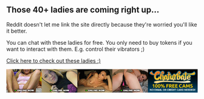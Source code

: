 ## Those 40+ ladies are coming right up...
Reddit doesn't let me link the site directly because they're worried you'll like it better.

You can chat with these ladies for free. You only need to buy tokens if you want to interact with them. E.g. control their vibrators ;)

[Click here to check out these ladies :)](https://chaturbate.com/in/?track=default&tour=bbrB&campaign=pgd2i&tag=milf&gender=f) 

[<img src="https://raw.githubusercontent.com/Mr-Happy-Man/Mr-Happy-Man/main/chat-mature.jpg">](https://chaturbate.com/in/?track=default&tour=bbrB&campaign=pgd2i&tag=milf&gender=f)

